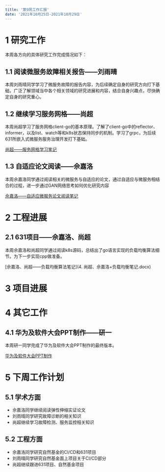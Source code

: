 ```yaml
---
title: '第9周工作汇报'
date: '2021年10月25日-2021年10月29日'
---
```


<!-- 只允许使用一级标题和二级标题 -->

# 1 研究工作

本周各方向的具体研究工作完成情况如下：

## 1.1 阅读微服务故障相关报告——刘雨晴

本周刘雨晴同学学习了微服务故障的报告内容，为后续确定自身的研究方向打下基础，广泛了解领域当中各个相关领域的研究进展和内容，结合自身兴趣点，尽快确定自身的研究重心。


## 1.2 继续学习服务网格——尚超

本周尚超学习了服务网格client-go的基本原理。了解了client-go中的reflector、informer，以及list、watch等和k8s状态保持同步的机制。学习了grpc，为后续631所嵌入式微服务服务治理开发打下基础。

[尚超——服务网格学习笔记](1.尚超+istio.client-go原理.docx)

## 1.3 自适应论文阅读——佘嘉洛

本周佘嘉洛同学通过阅读相关的微服务与自适应的论文，通过自适应与微服务相结合的过程，进一步通过GAN网络思考如何优化研究内容

[佘嘉洛——自适应微服务论文阅读笔记](3.佘嘉洛+自适应微服务论文阅读.docx)

# 2 工程进展

## 2.1 631项目——佘嘉洛、尚超

本周佘嘉洛和尚超同学通过阅读k8s源码，总结出了go语言实现的负载均衡算法细节。为下一步实现cpp做准备。

[佘嘉洛、尚超——负载均衡算法笔记](4. 尚超、佘嘉洛+负载均衡笔记.docx)

# 3 项目进展

# 4 其它工作

## 4.1 华为及软件大会PPT制作——研一

本周研一同学完成了华为及软件大会PPT制作的最终版本。

[华为及软件大会PPT制作](3.研一+软件大会2.0.pptx)

# 5 下周工作计划

## 5.1 学术方面

* 佘嘉洛同学继续阅读弹性伸缩实证论文
* 刘雨晴同学研究故障诊断的相关知识
* 尚超继续学习故障检测、服务监控相关知识

## 5.2 工程方面

* 佘嘉洛同学研究自然基金的CI/CD和631项目
* 刘雨晴同学研究自然基金面上项目关于CI/CD部分
* 尚超继续跟进631项目、自然基金项目
